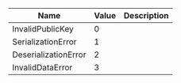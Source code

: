 
| Name | Value | Description |
|--|--|--|
| InvalidPublicKey | 0 |  |
| SerializationError | 1 |  |
| DeserializationError | 2 |  |
| InvalidDataError | 3 |  |
